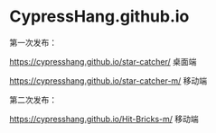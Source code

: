 # CypressHang.github.io 
第一次发布： 

https://cypresshang.github.io/star-catcher/     桌面端

https://cypresshang.github.io/star-catcher-m/   移动端

第二次发布：

https://cypresshang.github.io/Hit-Bricks-m/  移动端
